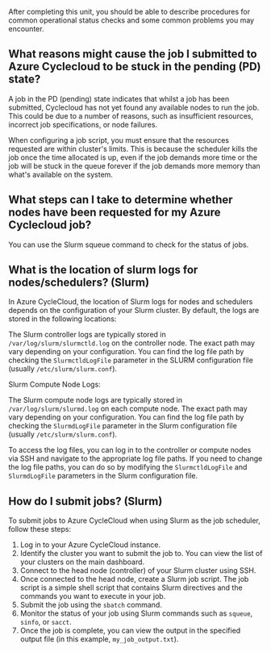 ﻿After completing this unit, you should be able to describe procedures for common operational status checks and some common problems you may encounter.

## What reasons might cause the job I submitted to Azure Cyclecloud to be stuck in the pending (PD) state?

A job in the PD (pending) state indicates that whilst a job has been submitted, Cyclecloud has not yet found any available nodes to run the job. This could be due to a number of reasons, such as insufficient resources, incorrect job specifications, or node failures.

When configuring a job script, you must ensure that the resources requested are within cluster's limits. This is because the scheduler kills the job once the time allocated is up, even if the job demands more time or the job will be stuck in the queue forever if the job demands more memory than what's available on the system.

## What steps can I take to determine whether nodes have been requested for my Azure Cyclecloud job?

You can use the Slurm squeue command to check for the status of jobs.

## What is the location of slurm logs for nodes/schedulers? (Slurm)

In Azure CycleCloud, the location of Slurm logs for nodes and schedulers depends on the configuration of your Slurm cluster. By default, the logs are stored in the following locations:

The Slurm controller logs are typically stored in `/var/log/slurm/slurmctld.log` on the controller node. The exact path may vary depending on your configuration. You can find the log file path by checking the `SlurmctldLogFile` parameter in the SLURM configuration file (usually `/etc/slurm/slurm.conf`).

Slurm Compute Node Logs:

The Slurm compute node logs are typically stored in `/var/log/slurm/slurmd.log` on each compute node. The exact path may vary depending on your configuration. You can find the log file path by checking the `SlurmdLogFile` parameter in the Slurm configuration file (usually `/etc/slurm/slurm.conf`).

To access the log files, you can log in to the controller or compute nodes via SSH and navigate to the appropriate log file paths. If you need to change the log file paths, you can do so by modifying the `SlurmctldLogFile` and `SlurmdLogFile` parameters in the Slurm configuration file.

## How do I submit jobs? (Slurm)

To submit jobs to Azure CycleCloud when using Slurm as the job scheduler, follow these steps:

1. Log in to your Azure CycleCloud instance.
1. Identify the cluster you want to submit the job to. You can view the list of your clusters on the main dashboard.
1. Connect to the head node (controller) of your Slurm cluster using SSH. 
1. Once connected to the head node, create a Slurm job script. The job script is a simple shell script that contains Slurm directives and the commands you want to execute in your job.
1. Submit the job using the `sbatch` command.
1. Monitor the status of your job using Slurm commands such as `squeue`, `sinfo`, or `sacct`. 
1. Once the job is complete, you can view the output in the specified output file (in this example, `my_job_output.txt`).
